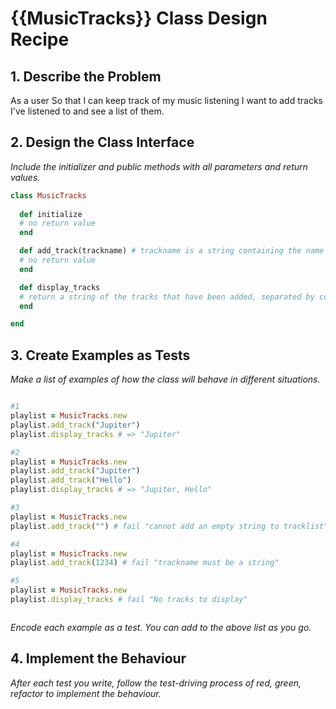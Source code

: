 # {{MusicTracks}} Class Design Recipe

## 1. Describe the Problem

As a user
So that I can keep track of my music listening
I want to add tracks I've listened to and see a list of them.

## 2. Design the Class Interface
_Include the initializer and public methods with all parameters and return values._

```ruby
class MusicTracks 
  
  def initialize
  # no return value
  end

  def add_track(trackname) # trackname is a string containing the name of the track to be added
  # no return value
  end

  def display_tracks
  # return a string of the tracks that have been added, separated by commas"
  end

end
```

## 3. Create Examples as Tests

_Make a list of examples of how the class will behave in different situations._

```ruby

#1
playlist = MusicTracks.new
playlist.add_track("Jupiter")
playlist.display_tracks # => "Jupiter"

#2
playlist = MusicTracks.new
playlist.add_track("Jupiter")
playlist.add_track("Hello")
playlist.display_tracks # => "Jupiter, Hello"

#3
playlist = MusicTracks.new
playlist.add_track("") # fail "cannot add an empty string to tracklist"

#4
playlist = MusicTracks.new
playlist.add_track(1234) # fail "trackname must be a string"

#5
playlist = MusicTracks.new
playlist.display_tracks # fail "No tracks to display"



```

_Encode each example as a test. You can add to the above list as you go._

## 4. Implement the Behaviour

_After each test you write, follow the test-driving process of red, green, refactor to implement the behaviour._
